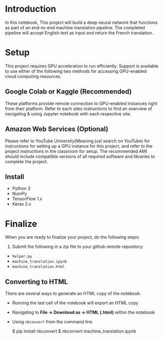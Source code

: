 # Introduction
In this notebook, This project will build a deep neural network that functions as part of an end-to-end machine translation pipeline. The completed pipeline will accept English text as input and return the French translation.

# Setup

This project requires GPU acceleration to run efficiently. Support is available to use either of the following two methods for accessing GPU-enabled cloud computing resources.

## Google Colab or Kaggle (Recommended)

These platforms provide remote connection to GPU-enabled instances right from their platform. Refer to each sites instructions to find an overview of navigating & using Jupyter notebook with each respective site.

## Amazon Web Services (Optional)

Please refer to YouTube University(Meaning just search on YouTube) for instructions for setting up a GPU instance for this project, and refer to the project instructions in the classroom for setup. The recommended AMI should include compatible versions of all required software and libraries to complete the project.

## Install
- Python 3
- NumPy
- TensorFlow 1.x
- Keras 2.x

# Finalize
When you are ready to finalize your project, do the following steps:
1. Submit the following in a zip file to your github remote repository:
  - `helper.py`
  - `machine_translation.ipynb`
  - `machine_translation.html`

## Converting to HTML

There are several ways to generate an HTML copy of the notebook:

 - Running the last cell of the notebook will export an HTML copy

 - Navigating to **File -> Download as -> HTML (.html)** within the notebook

 - Using `nbconvert` from the command line

    $ pip install nbconvert
    $ nbconvert machine_translation.ipynb
